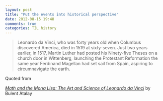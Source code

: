 ```yaml
---
layout: post
title: "Put the events into historical perspective"
date: 2012-08-15 19:48
comments: true
categories: TIL history
---
```


> Leonardo da Vinci, who was forty years old when Columbus discovered America, died in 1519 at sixty-seven. Just two years earlier, in 1517, Martin Luther had posted his Ninety-five Theses on a church door in Wittenberg, launching the Protestant Reformation the same year Ferdinand Magellan had set sail from Spain, aspiring to circumnavigate the earth.


Quoted from 

[*Math and the Mona Lisa: The Art and Science of Leonardo da Vinci*](http://www.amazon.com/gp/product/1588341712/ref=as_li_ss_tl?ie=UTF8&tag=heaprcom05-20&linkCode=as2&camp=217145&creativeASIN=1588341712) by Bulent Atalay

